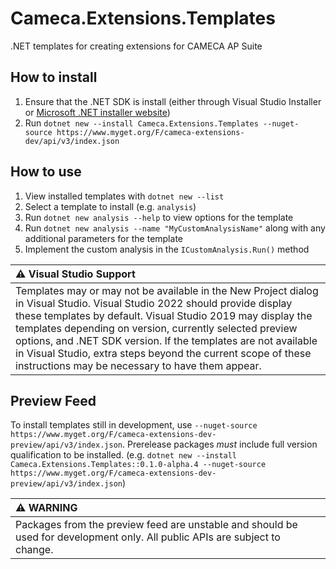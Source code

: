 # Cameca.Extensions.Templates

.NET templates for creating extensions for CAMECA AP Suite

## How to install
1. Ensure that the .NET SDK is install (either through Visual Studio Installer or [Microsoft .NET installer website](https://dotnet.microsoft.com/en-us/download/dotnet))
2. Run `dotnet new --install Cameca.Extensions.Templates --nuget-source https://www.myget.org/F/cameca-extensions-dev/api/v3/index.json`

## How to use
1. View installed templates with `dotnet new --list`
2. Select a template to install (e.g. `analysis`)
3. Run `dotnet new analysis --help` to view options for the template
4. Run `dotnet new analysis --name "MyCustomAnalysisName"` along with any additional parameters for the template
5. Implement the custom analysis in the `ICustomAnalysis.Run()` method

| :warning: Visual Studio Support |
|:--------------------------------|
|Templates may or may not be available in the New Project dialog in Visual Studio. Visual Studio 2022 should provide display these templates by default. Visual Studio 2019 may display the templates depending on version, currently selected preview options, and .NET SDK version. If the templates are not available in Visual Studio, extra steps beyond the current scope of these instructions may be necessary to have them appear.|

## Preview Feed
To install templates still in development, use `--nuget-source https://www.myget.org/F/cameca-extensions-dev-preview/api/v3/index.json`. Prerelease packages *must* include full version qualification to be installed. (e.g. `dotnet new --install Cameca.Extensions.Templates::0.1.0-alpha.4 --nuget-source https://www.myget.org/F/cameca-extensions-dev-preview/api/v3/index.json`)

|:warning: WARNING |
|:-----------------|
|Packages from the preview feed are unstable and should be used for development only. All public APIs are subject to change.|

